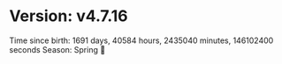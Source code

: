 # Version: v4.7.16
Time since birth: 1691 days, 40584 hours, 2435040 minutes, 146102400 seconds
Season: Spring 🌸
